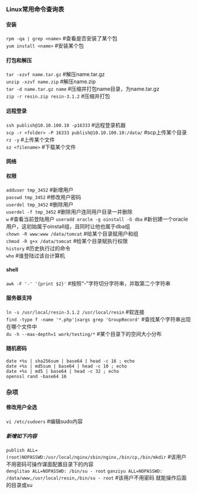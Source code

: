 ### Linux常用命令查询表

#### 安装
`rpm -qa | grep <name>` #查看是否安装了某个包<br/>
`yum install <name>` #安装某个包<br/>

#### 打包和解压
`tar -xzvf name.tar.gz` #解压name.tar.gz<br/>
`unzip -xzvf name.zip` #解压name.zip<br/>
`tar -d name.tar.gz name` #压缩并打包name目录，为name.tar.gz<br/>
`zip -r resin.zip resin-3.1.2` #压缩并打包

#### 远程登录
`ssh publish@10.10.100.10 -p16333` #远程登录机器<br/>
`scp -r <folder> -P 16333 publish@10.10.100.10:/data/` #scp上传某个目录<br/>
`rz -y` #上传某个文件<br/>
`sz <filename>` #下载某个文件<br/>

#### 网络

#### 权限
`adduser tmp_3452` #新增用户<br/>
`passwd tmp_3452` #修改用户密码<br/>
`userdel tmp_3452` #删除用户<br/>
`userdel -f tmp_3452` #删除用户连同用户目录一并删除<br/>
`w` #查看当前登陆用户
`useradd oracle -g oinstall -G dba` #新创建一个oracle用户，这初始属于oinstall组，且同时让他也属于dba组<br/>
`chown -R www:www /data/tomcat` #给某个目录赋用户和组<br/>
`chmod -R g+x /data/tomcat` #给某个目录赋执行权限<br/>
`history` #历史执行过的命令<br/>
`who` #谁登陆过该台计算机<br/>
#### shell
`awk -F '-' '{print $2}'` #按照“-”字符切分字符串，并取第二个字符串<br/>

#### 服务器支持
`ln -s /usr/local/resin-3.1.2 /usr/local/resin` #软连接<br/>
`find -type f -name '*.php'|xargs grep 'GroupRecord'` #查找某个字符串出现在哪个文件中<br/>
`du -h --max-depth=1 work/testing/*` #某个目录下的空间大小分布<br/>

#### 随机密码
`date +%s | sha256sum | base64 | head -c 16 ; echo` <br/>
`date +%s | md5sum | base64 | head -c 10 ; echo`<br/>
`date +%s | md5 | base64 | head -c 32 ; echo`<br/>
`openssl rand -base64 16`<br/>

### 杂项
#### 修改用户全选
`vi /etc/sudoers` #编辑sudo内容
##### 新增如下内容
`publish ALL=(root)NOPASSWD:/usr/local/nginx/sbin/nginx,/bin/cp,/bin/mkdir` #该用户不用密码可操作谋面配置目录下的内容<br/>
`denglitao ALL=NOPASSWD: /bin/su - root`
`ganziyu ALL=NOPASSWD: /data/www,/usr/local/resin,/bin/su - root` #该用户不用密码 就能操作后面的目录或su<br/>